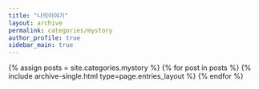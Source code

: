 ```yaml
---
title: "나의이야기"
layout: archive
permalink: categories/mystory
author_profile: true
sidebar_main: true
---
```



{% assign posts = site.categories.mystory %}
{% for post in posts %} {% include archive-single.html type=page.entries_layout %} {% endfor %}